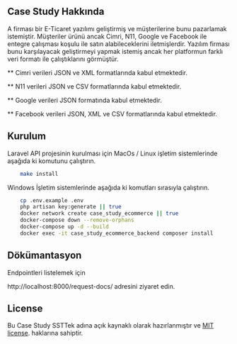 ## Case Study Hakkında

A firması bir E-Ticaret yazılımı geliştirmiş ve müşterilerine bunu pazarlamak istemiştir. Müşteriler ürünü ancak Cimri, N11, Google ve Facebook ile entegre çalışması koşulu ile satın alabileceklerini iletmişlerdir. Yazılım firması bunu karşılayacak geliştirmeyi yapmak istemiş ancak her platformun farklı veri formatı ile çalıştıklarını görmüştür.

** Cimri verileri JSON ve XML formatlarında kabul etmektedir.

** N11 verileri JSON ve CSV formatlarında kabul etmektedir.

** Google verileri JSON formatında kabul etmektedir.

** Facebook verileri JSON, XML ve CSV formatlarında kabul etmektedir.

## Kurulum

Laravel API projesinin kurulması için MacOs / Linux işletim sistemlerinde aşağıda ki komutunu çalıştırın.

```sh
    make install 
```

Windows İşletim sistemlerinde aşağıda ki komutları sırasıyla çalıştırın.

```sh
    cp .env.example .env
	php artisan key:generate || true
    docker network create case_study_ecommerce || true
    docker-compose down --remove-orphans
    docker-compose up -d --build
    docker exec -it case_study_ecommerce_backend composer install
```


## Dökümantasyon

Endpointleri listelemek için 

http://localhost:8000/request-docs/ adresini ziyaret edin.


## License

Bu Case Study SSTTek adına açık kaynaklı olarak hazırlanmıştır ve [MIT license](https://opensource.org/licenses/MIT). haklarına sahiptir.
